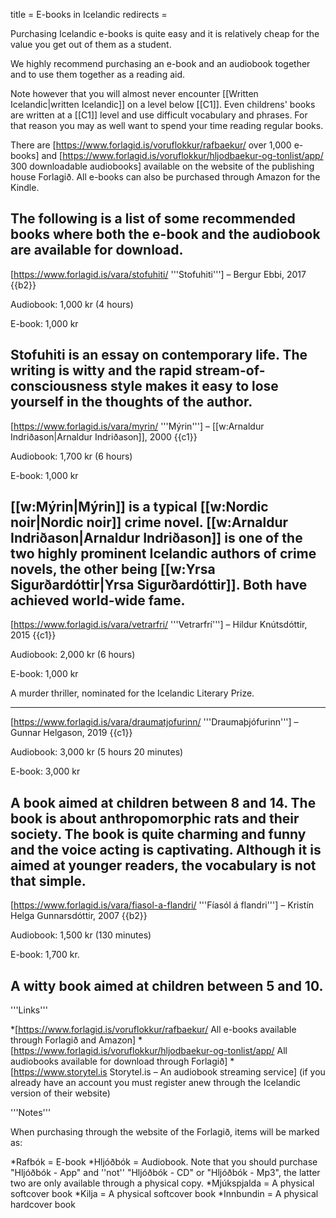 title = E-books in Icelandic
redirects =
>>>>

Purchasing Icelandic e-books is quite easy and it is relatively cheap for the value you get out of them as a student.

We highly recommend purchasing an e-book and an audiobook together and to use them together as a reading aid.

Note however that you will almost never encounter [[Written Icelandic|written Icelandic]] on a level below [[C1]]. Even childrens' books are written at a [[C1]] level and use difficult vocabulary and phrases. For that reason you may as well want to spend your time reading regular books.

There are [https://www.forlagid.is/voruflokkur/rafbaekur/ over 1,000 e-books] and [https://www.forlagid.is/voruflokkur/hljodbaekur-og-tonlist/app/ 300 downloadable audiobooks] available on the website of the publishing house Forlagið. All e-books can also be purchased through Amazon for the Kindle.

The following is a list of some recommended books where both the e-book and the audiobook are available for download.    
---


[https://www.forlagid.is/vara/stofuhiti/ '''Stofuhiti'''] – Bergur Ebbi, 2017 {{b2}}

Audiobook: 1,000 kr (4 hours)

E-book: 1,000 kr

Stofuhiti is an essay on contemporary life. The writing is witty and the rapid stream-of-consciousness style makes it easy to lose yourself in the thoughts of the author.
---


[https://www.forlagid.is/vara/myrin/ '''Mýrin'''] – [[w:Arnaldur Indriðason|Arnaldur Indriðason]], 2000 {{c1}}

Audiobook: 1,700 kr (6 hours)

E-book: 1,000 kr

[[w:Mýrin|Mýrin]] is a typical [[w:Nordic noir|Nordic noir]] crime novel. [[w:Arnaldur Indriðason|Arnaldur Indriðason]] is one of the two highly prominent Icelandic authors of crime novels, the other being [[w:Yrsa Sigurðardóttir|Yrsa Sigurðardóttir]]. Both have achieved world-wide fame.
---

[https://www.forlagid.is/vara/vetrarfri/ '''Vetrarfrí'''] – Hildur Knútsdóttir, 2015 {{c1}}

Audiobook: 2,000 kr (6 hours)

E-book: 1,000 kr

A murder thriller, nominated for the Icelandic Literary Prize.

---


[https://www.forlagid.is/vara/draumatjofurinn/ '''Draumaþjófurinn'''] –  Gunnar Helgason, 2019 {{c1}}

Audiobook: 3,000 kr (5 hours 20 minutes)

E-book: 3,000 kr

A book aimed at children between 8 and 14. The book is about anthropomorphic rats and their society. The book is quite charming and funny and the voice acting is captivating. Although it is aimed at younger readers, the vocabulary is not that simple.
---

[https://www.forlagid.is/vara/fiasol-a-flandri/ '''Fíasól á flandri'''] – Kristín Helga Gunnarsdóttir, 2007 {{b2}}

Audiobook: 1,500 kr (130 minutes)

E-book: 1,700 kr.

A witty book aimed at children between 5 and 10.
---

<div class="notes">
'''Links'''

*[https://www.forlagid.is/voruflokkur/rafbaekur/ All e-books available through Forlagið and Amazon]
*[https://www.forlagid.is/voruflokkur/hljodbaekur-og-tonlist/app/ All audiobooks available for download through Forlagið]
*[https://www.storytel.is Storytel.is – An audiobook streaming service] (if you already have an account you must register anew through the Icelandic version of their website)

'''Notes'''

When purchasing through the website of the Forlagið, items will be marked as:

*Rafbók = E-book
*Hljóðbók = Audiobook. Note that you should purchase "Hljóðbók - App" and ''not'' "Hljóðbók - CD" or "Hljóðbók - Mp3", the latter two are only available through a physical copy.
*Mjúkspjalda = A physical softcover book
*Kilja = A physical softcover book
*Innbundin = A physical hardcover book
</div>